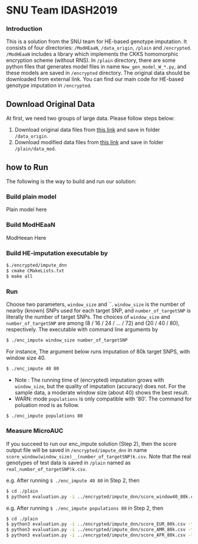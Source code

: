 # SNU Team IDASH2019

### Introduction

This is a solution from the SNU team for HE-based genotype imputation. It consists of four directories: `/ModHEaaN`, `/data_origin`, `/plain` and `/encrypted`.
`/ModHEaaN` includes a library which implements the CKKS homomorphic encryption scheme (without RNS). In `/plain` directory, there are some python files that generates model files in name `New_gen_model_W_*.py`, and these models are saved in `/encrypted` directory. The original data should be downloaded from external link.
You can find our main code for HE-based genotype imputation in `/encrypted`. 

## Download Original Data

At first, we need two groups of large data. Please follow steps below:
1. Download original data files from [this link](https://drive.google.com/drive/folders1EVFLogAoqAajHxCBlen4vzy2Y0JbkpbU?usp=sharing) and save in folder `/data_origin`. 
1. Download modified data files from [this link](https://drive.google.com/drive/folders/15JNx48B-dUDoIr1eVNqegj2fmIMB9K9Y?usp=sharing) and save in folder `/plain/data_mod`.


## how to Run

The following is the way to build and run our solution:

### Build plain model
Plain model here

### Build ModHEaaN
ModHeean Here

### Build HE-imputation executable by
```bash
$./encrypted/impute_dnn
$ cmake CMakeLists.txt
$ make all
```
### Run
Choose two parameters, `window_size` and ``. `window_size` is the number of nearby (known) SNPs used for each target SNP, and `number_of_targetSNP` is literally the number of target SNPs. The choices of `window_size` and `number_of_targetSNP` are among (8 / 16 / 24 / ... / 72) and (20 / 40 / 80), respectively. The executable with command line arguments by
```bash
$ ./enc_impute window_size number_of_targetSNP
```
For instance, The argument below runs imputation of 80k target SNPS, with window size 40.
```bash
$ ./enc_impute 40 80
```

* Note : The running time of (encrypted) imputation grows with `window_size`, but the quality of imputation (accuracy) does not. For the sample data, a moderate window size (about 40) shows the best result.
* WARN: mode `populations` is only compatible with '80'. The command for poluation mod is as follow.
```bash
$ ./enc_impute populations 80
```

### Measure MicroAUC
If you succeed to run our enc_impute solution (Step 2), then the score output file will be saved in `/encrypted/impute_dnn` in name `score_window(window_size)__(number_of_targetSNP)k.csv`. Note that the real genotypes of test data is saved in `/plain` named as `real_number_of_targetSNP)k.csv`.

e.g. After running `$ ./enc_impute 40 80` in Step 2, then
```bash
$ cd ./plain
$ python3 evaluation.py -i ../encrypted/impute_dnn/score_window40_80k.csv -t real_80k.csv -o output.png
```

e.g. After running `$ ./enc_impute populations 80` in Step 2, then
```bash
$ cd ./plain
$ python3 evaluation.py -i ../encrypted/impute_dnn/score_EUR_80k.csv -t real_EUR_80k.csv -o output_EUR.png
$ python3 evaluation.py -i ../encrypted/impute_dnn/score_AMR_80k.csv -t real_AMR_80k.csv -o output_AMR.png
$ python3 evaluation.py -i ../encrypted/impute_dnn/score_AFR_80k.csv -t real_AFR_80k.csv -o output_AFR.png
```
